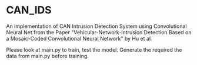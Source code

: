 # CAN_IDS

An implementation of CAN Intrusion Detection System using Convolutional Neural Net from the Paper "Vehicular-Network-Intrusion Detection Based on a Mosaic-Coded Convolutional Neural Network" by Hu et al.

Please look at main.py to train, test the model. Generate the required the data from main.py before training.
